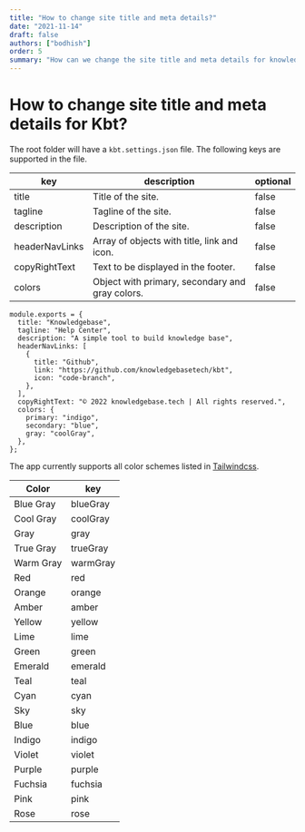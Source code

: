```yaml
---
title: "How to change site title and meta details?"
date: "2021-11-14"
draft: false
authors: ["bodhish"]
order: 5
summary: "How can we change the site title and meta details for knowledge base app. How easy is it to configure the app."
---
```


# How to change site title and meta details for Kbt?

The root folder will have a `kbt.settings.json` file. The following keys are supported in the file.

| key            | description                                     | optional |
| -------------- | ----------------------------------------------- | -------- |
| title          | Title of the site.                              | false    |
| tagline        | Tagline of the site.                            | false    |
| description    | Description of the site.                        | false    |
| headerNavLinks | Array of objects with title, link and icon.     | false    |
| copyRightText  | Text to be displayed in the footer.             | false    |
| colors         | Object with primary, secondary and gray colors. | false    |

```
module.exports = {
  title: "Knowledgebase",
  tagline: "Help Center",
  description: "A simple tool to build knowledge base",
  headerNavLinks: [
    {
      title: "Github",
      link: "https://github.com/knowledgebasetech/kbt",
      icon: "code-branch",
    },
  ],
  copyRightText: "© 2022 knowledgebase.tech | All rights reserved.",
  colors: {
    primary: "indigo",
    secondary: "blue",
    gray: "coolGray",
  },
};

```

The app currently supports all color schemes listed in [Tailwindcss](https://tailwindcss.com/docs/customizing-colors#color-palette-reference).

| Color     | key      |
| --------- | -------- |
| Blue Gray | blueGray |
| Cool Gray | coolGray |
| Gray      | gray     |
| True Gray | trueGray |
| Warm Gray | warmGray |
| Red       | red      |
| Orange    | orange   |
| Amber     | amber    |
| Yellow    | yellow   |
| Lime      | lime     |
| Green     | green    |
| Emerald   | emerald  |
| Teal      | teal     |
| Cyan      | cyan     |
| Sky       | sky      |
| Blue      | blue     |
| Indigo    | indigo   |
| Violet    | violet   |
| Purple    | purple   |
| Fuchsia   | fuchsia  |
| Pink      | pink     |
| Rose      | rose     |
